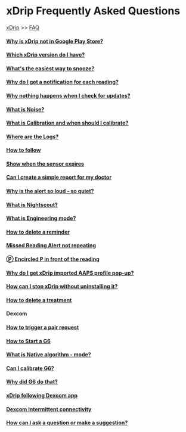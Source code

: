 # xDrip Frequently Asked Questions  
[xDrip](../README.md) >> [FAQ](./FAQ_page)  
  
#### [Why is xDrip not in Google Play Store?](./App-store)  
#### [Which xDrip version do I have?](./xDrip-Version)  
#### [What's the easiest way to snooze?](./Snooze)  
#### [Why do I get a notification for each reading?](./Frequent_notifications)  
#### [Why nothing happens when I check for updates?](./NoUpdate)  
#### [What is Noise?](./Noise)  
#### [What is Calibration and when should I calibrate?](./Calibration)  
#### [Where are the Logs?](./Logs)  
#### [How to follow](./How-to-follow)  
#### [Show when the sensor expires](./Sensor-Expiry)  
#### [Can I create a simple report for my doctor](./Report)  
#### [Why is the alert so loud - so quiet?](./Ascending-volume-profile)  
#### [What is Nightscout?](./Nightscout)  
#### [What is Engineering mode?](./Engineering-Mode)  
#### [How to delete a reminder](./Delete-Reminder)  
#### [Missed Reading Alert not repeating](./MissedSignalAlert)  
#### [&#x24c5; Encircled P in front of the reading](./P_in_Circle)  
#### [Why do I get xDrip imported AAPS profile pop-up?](./AAPS_ProfileImportNotification)  
#### [How can I stop xDrip without uninstalling it?](./Stop-xDrip)  
#### [How to delete a treatment](./Delete_Treatment)  
  
#### Dexcom  
#### [How to trigger a pair request](./MissedPairRequest)  
#### [How to Start a G6](./Starting-G6)  
#### [What is Native algorithm - mode?](./Native-Algorithm)  
#### [Can I calibrate G6?](./Calibrate-G6)  
#### [Why did G6 do that?](./What-not-to-do)  
#### [xDrip following Dexcom app](./DexcomAppxDrip)  
#### [Dexcom Intermittent connectivity](./Intermittent)  
  
#### [How can I ask a question or make a suggestion?](./Contact)    
